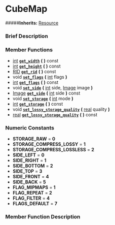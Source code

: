 #  CubeMap  
#####**Inherits:** [Resource](class_resource)

###  Brief Description  


###  Member Functions 
  * [int](class_int)  **[`get_width`](#get_width)**  **(** **)** const
  * [int](class_int)  **[`get_height`](#get_height)**  **(** **)** const
  * [RID](class_rid)  **[`get_rid`](#get_rid)**  **(** **)** const
  * void  **[`set_flags`](#set_flags)**  **(** [int](class_int) flags  **)**
  * [int](class_int)  **[`get_flags`](#get_flags)**  **(** **)** const
  * void  **[`set_side`](#set_side)**  **(** [int](class_int) side, [Image](class_image) image  **)**
  * [Image](class_image)  **[`get_side`](#get_side)**  **(** [int](class_int) side  **)** const
  * void  **[`set_storage`](#set_storage)**  **(** [int](class_int) mode  **)**
  * [int](class_int)  **[`get_storage`](#get_storage)**  **(** **)** const
  * void  **[`set_lossy_storage_quality`](#set_lossy_storage_quality)**  **(** [real](class_real) quality  **)**
  * [real](class_real)  **[`get_lossy_storage_quality`](#get_lossy_storage_quality)**  **(** **)** const

###  Numeric Constants  
  * **STORAGE_RAW** = **0**
  * **STORAGE_COMPRESS_LOSSY** = **1**
  * **STORAGE_COMPRESS_LOSSLESS** = **2**
  * **SIDE_LEFT** = **0**
  * **SIDE_RIGHT** = **1**
  * **SIDE_BOTTOM** = **2**
  * **SIDE_TOP** = **3**
  * **SIDE_FRONT** = **4**
  * **SIDE_BACK** = **5**
  * **FLAG_MIPMAPS** = **1**
  * **FLAG_REPEAT** = **2**
  * **FLAG_FILTER** = **4**
  * **FLAGS_DEFAULT** = **7**

###  Member Function Description  
